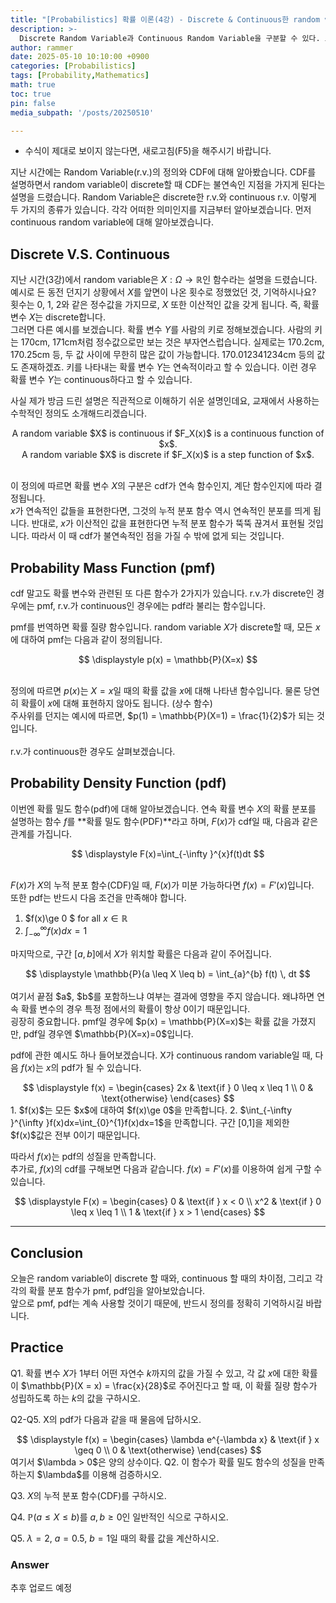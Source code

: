 ```yaml
---
title: "[Probabilistics] 확률 이론(4강) - Discrete & Continuous한 random variable과 확률 분포 함수"
description: >-
  Discrete Random Variable과 Continuous Random Variable을 구분할 수 있다. 또한 probability mass function과 probability density function을 이해할 수 있다.
author: rammer
date: 2025-05-10 10:10:00 +0900
categories: [Probabilistics]
tags: [Probability,Mathematics]
math: true
toc: true
pin: false
media_subpath: '/posts/20250510'

---
```

  * 수식이 제대로 보이지 않는다면, 새로고침(F5)을 해주시기 바랍니다.  
  
  
 지난 시간에는 Random Variable(r.v.)의 정의와 CDF에 대해 알아봤습니다. CDF를 설명하면서 random variable이 discrete할 때 CDF는 불연속인 지점을 가지게 된다는 설명을 드렸습니다. Random Variable은 discrete한 r.v.와 continuous r.v. 이렇게 두 가지의 종류가 있습니다. 각각 어떠한 의미인지를 지금부터 알아보겠습니다. 먼저 continuous random variable에 대해 알아보겠습니다.


## **Discrete V.S. Continuous**
지난 시간(3강)에서 random variable은 $X:\Omega\to \mathbb{R}$인 함수라는 설명을 드렸습니다. 예시로 든 동전 던지기 상황에서 $X$를 앞면이 나온 횟수로 정했었던 것, 기억하시나요? 횟수는 0, 1, 2와 같은 정수값을 가지므로, $X$ 또한 이산적인 값을 갖게 됩니다. 즉, 확률 변수 $X$는 discrete합니다. <br>
그러면 다른 예시를 보겠습니다. 확률 변수 $Y$를 사람의 키로 정해보겠습니다. 사람의 키는 170cm, 171cm처럼 정수값으로만 보는 것은 부자연스럽습니다. 실제로는 170.2cm, 170.25cm 등, 두 값 사이에 무한히 많은 값이 가능합니다. 170.012341234cm 등의 값도 존재하겠죠. 키를 나타내는 확률 변수 $Y$는 연속적이라고 할 수 있습니다.  이런 경우 확률 변수 $Y$는 continuous하다고 할 수 있습니다. <br>

사실 제가 방금 드린 설명은 직관적으로 이해하기 쉬운 설명인데요, 교재에서 사용하는 수학적인 정의도 소개해드리겠습니다. <br>

<div align="center">
A random variable $X$ is continuous if $F_X(x)$ is a continuous function of $x$.<br>A random variable $X$ is discrete if $F_X(x)$ is a step function of $x$.
</div>
<br>

이 정의에 따르면 확률 변수 $X$의 구분은 cdf가 연속 함수인지, 계단 함수인지에 따라 결정됩니다. <br>
$x$가 연속적인 값들을 표현한다면, 그것의 누적 분포 함수 역시 연속적인 분포를 띄게 됩니다. 반대로, $x$가 이산적인 값을 표현한다면 누적 분포 함수가 뚝뚝 끊겨서 표현될 것입니다. 따라서 이 때 cdf가 불연속적인 점을 가질 수 밖에 없게 되는 것입니다. <br>

## **Probability Mass Function (pmf)** ##
cdf 말고도 확률 변수와 관련된 또 다른 함수가 2가지가 있습니다. r.v.가 discrete인 경우에는 pmf, r.v.가 continuous인 경우에는 pdf라 불리는 함수입니다. <br>

pmf를 번역하면 확률 질량 함수입니다. random variable $X$가 discrete할 때, 모든 $x$에 대하여 pmf는 다음과 같이 정의됩니다.<br>

<div align="center">
$$
\displaystyle
p(x) = \mathbb{P}(X=x)
$$
</div>
<br>

정의에 따르면 $p(x)$는 $X=x$일 때의 확률 값을 $x$에 대해 나타낸 함수입니다. 물론 당연히 확률이 $x$에 대해 표현하지 않아도 됩니다. (상수 함수)<br>
주사위를 던지는 예시에 따르면, $p(1) = \mathbb{P}(X=1) = \frac{1}{2}$가 되는 것입니다.<br>
<br>
r.v.가 continuous한 경우도 살펴보겠습니다.

## **Probability Density Function (pdf)** ##
이번엔 확률 밀도 함수(pdf)에 대해 알아보겠습니다. 연속 확률 변수 $X$의 확률 분포를 설명하는 함수 $f$를 **확률 밀도 함수(PDF)**라고 하며, $F(x)$가 cdf일 때, 다음과 같은 관계를 가집니다. <br>

<div align="center">
$$
\displaystyle
F(x)=\int_{-\infty }^{x}f(t)dt
$$
</div>
<br>

$F(x)$가 $X$의 누적 분포 함수(CDF)일 때, $F(x)$가 미분 가능하다면 $f(x) = F'(x)$입니다. <br>
또한 pdf는 반드시 다음 조건을 만족해야 합니다. <br>
1. $f(x)\ge 0 $ for all $x \in \mathbb{R}$
2. $\int_{-\infty }^{\infty }f(x)dx=1$

마지막으로, 구간 $[a, b]$에서 $X$가 위치할 확률은 다음과 같이 주어집니다. <br>

<div align="center">
$$
\displaystyle
\mathbb{P}(a \leq X \leq b) = \int_{a}^{b} f(t) \, dt
$$
</div>
<br>
여기서 끝점 $a$, $b$를 포함하느냐 여부는 결과에 영향을 주지 않습니다. 왜냐하면 연속 확률 변수의 경우 특정 점에서의 확률이 항상 0이기 때문입니다.  <br>
굉장히 중요합니다. pmf일 경우에 $p(x) = \mathbb{P}(X=x)$는 확률 값을 가졌지만, pdf일 경우엔 $\mathbb{P}(X=x)=0$입니다.

pdf에 관한 예시도 하나 들어보겠습니다. X가 continuous random variable일 때, 다음 $f(x)$는 $x$의 pdf가 될 수 있습니다. <br>
<div align="center">
$$
\displaystyle
f(x) =
\begin{cases}
2x & \text{if } 0 \leq x \leq 1 \\
0 & \text{otherwise}
\end{cases}
$$
</div>
1. $f(x)$는 모든 $x$에 대하여 $f(x)\ge 0$을 만족합니다.
2. $\int_{-\infty }^{\infty }f(x)dx=\int_{0}^{1}f(x)dx=1$을 만족합니다. 구간 [0,1]을 제외한 $f(x)$값은 전부 0이기 때문입니다.

따라서 $f(x)$는 pdf의 성질을 만족합니다.<br>
추가로, $f(x)$의 cdf를 구해보면 다음과 같습니다. $f(x) = F'(x)$를 이용하여 쉽게 구할 수 있습니다. <br>

<div align="center">
$$
\displaystyle
F(x) =
\begin{cases}
0 & \text{if } x < 0 \\
x^2 & \text{if } 0 \leq x \leq 1 \\
1 & \text{if } x > 1
\end{cases}
$$
</div>

---

## **Conclusion**
오늘은 random variable이 discrete 할 때와, continuous 할 때의 차이점, 그리고 각각의 확률 분포 함수가 pmf, pdf임을 알아보았습니다.<br>
앞으로 pmf, pdf는 계속 사용할 것이기 때문에, 반드시 정의를 정확히 기억하시길 바랍니다.
## **Practice** 
Q1. 확률 변수 $X$가 $1$부터 어떤 자연수 $k$까지의 값을 가질 수 있고, 각 값 $x$에 대한 확률이 $\mathbb{P}(X = x) = \frac{x}{28}$로 주어진다고 할 때, 이 확률 질량 함수가 성립하도록 하는 $k$의 값을 구하시오.

Q2-Q5. X의 pdf가 다음과 같을 때 물음에 답하시오.
<div align="center">
$$
\displaystyle
f(x) =
\begin{cases}
\lambda e^{-\lambda x} & \text{if } x \geq 0 \\
0 & \text{otherwise}
\end{cases}
$$
</div>
여기서 $\lambda > 0$은 양의 상수이다.
Q2. 이 함수가 확률 밀도 함수의 성질을 만족하는지 $\lambda$를 이용해 검증하시오.

Q3. $X$의 누적 분포 함수(CDF)를 구하시오.

Q4. $\mathbb{P}(a \leq X \leq b)$를 $a, b \geq 0$인 일반적인 식으로 구하시오.

Q5. $\lambda = 2$, $a = 0.5$, $b = 1$일 때의 확률 값을 계산하시오.



  
  
  

### Answer 
추후 업로드 예정







